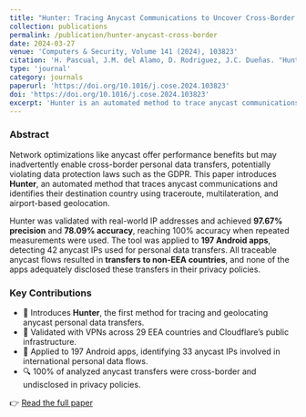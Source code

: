 ```yaml
---
title: "Hunter: Tracing Anycast Communications to Uncover Cross-Border Personal Data Transfers"
collection: publications
permalink: /publication/hunter-anycast-cross-border
date: 2024-03-27
venue: 'Computers & Security, Volume 141 (2024), 103823'
citation: 'H. Pascual, J.M. del Alamo, D. Rodriguez, J.C. Dueñas. "Hunter: Tracing Anycast Communications to Uncover Cross-Border Personal Data Transfers." <i>Computers & Security</i>, 141 (2024), 103823. https://doi.org/10.1016/j.cose.2024.103823'
type: 'journal'
category: journals
paperurl: 'https://doi.org/10.1016/j.cose.2024.103823'
doi: 'https://doi.org/10.1016/j.cose.2024.103823'
excerpt: 'Hunter is an automated method to trace anycast communications and assess GDPR compliance. Applied to 197 Android apps, it found that 100% of analyzed anycast flows resulted in cross-border personal data transfers, none of which were properly disclosed in privacy policies.'
---
```


### Abstract

Network optimizations like anycast offer performance benefits but may inadvertently enable cross-border personal data transfers, potentially violating data protection laws such as the GDPR. This paper introduces **Hunter**, an automated method that traces anycast communications and identifies their destination country using traceroute, multilateration, and airport-based geolocation.

Hunter was validated with real-world IP addresses and achieved **97.67% precision** and **78.09% accuracy**, reaching 100% accuracy when repeated measurements were used. The tool was applied to **197 Android apps**, detecting 42 anycast IPs used for personal data transfers. All traceable anycast flows resulted in **transfers to non-EEA countries**, and none of the apps adequately disclosed these transfers in their privacy policies.

### Key Contributions

- 📍 Introduces **Hunter**, the first method for tracing and geolocating anycast personal data transfers.
- 🧪 Validated with VPNs across 29 EEA countries and Cloudflare’s public infrastructure.
- 📱 Applied to 197 Android apps, identifying 33 anycast IPs involved in international personal data flows.
- 🔍 100% of analyzed anycast transfers were cross-border and undisclosed in privacy policies.

👉 [Read the full paper](https://doi.org/10.1016/j.cose.2024.103823)
